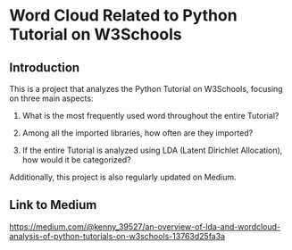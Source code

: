 # Word Cloud Related to Python Tutorial on W3Schools

## Introduction
This is a project that analyzes the Python Tutorial on W3Schools, focusing on three main aspects:

1. What is the most frequently used word throughout the entire Tutorial?

2. Among all the imported libraries, how often are they imported?

3. If the entire Tutorial is analyzed using LDA (Latent Dirichlet Allocation), how would it be categorized?

Additionally, this project is also regularly updated on Medium.

## Link to Medium
https://medium.com/@kenny_39527/an-overview-of-lda-and-wordcloud-analysis-of-python-tutorials-on-w3schools-13763d25fa3a